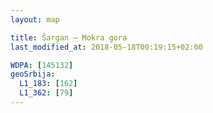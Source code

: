 ```yaml
---
layout: map

title: Šargan — Mokra gora
last_modified_at: 2018-05-18T00:19:15+02:00

WDPA: [145132]
geoSrbija:
  L1_183: [162]
  L1_362: [79]
---
```

